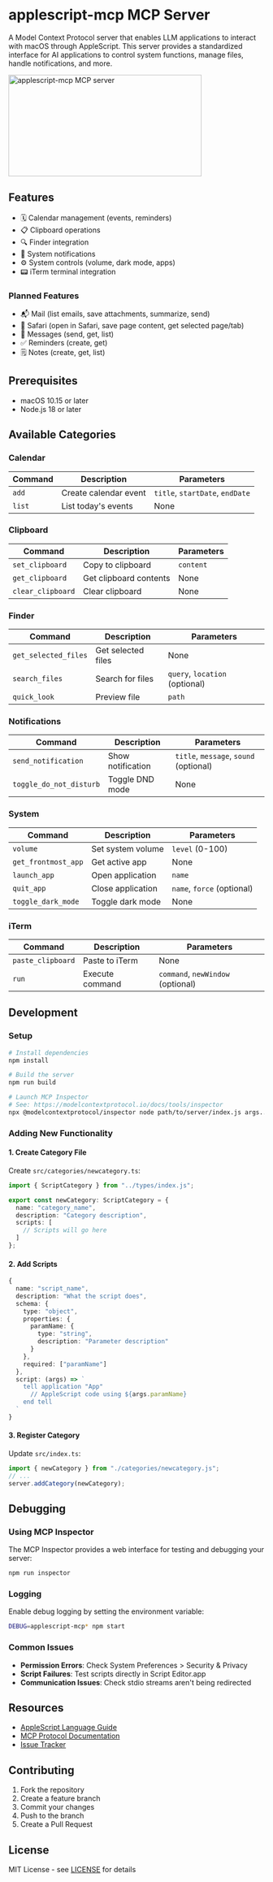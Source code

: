 # applescript-mcp MCP Server

A Model Context Protocol server that enables LLM applications to interact with macOS through AppleScript.
This server provides a standardized interface for AI applications to control system functions, manage files, handle notifications, and more.

<a href="https://glama.ai/mcp/servers/0t5gydjcqw"><img width="380" height="200" src="https://glama.ai/mcp/servers/0t5gydjcqw/badge" alt="applescript-mcp MCP server" /></a>

## Features

- 🗓️ Calendar management (events, reminders)
- 📋 Clipboard operations
- 🔍 Finder integration
- 🔔 System notifications
- ⚙️ System controls (volume, dark mode, apps)
- 📟 iTerm terminal integration

### Planned Features
- 📬 Mail (list emails, save attachments, summarize, send)
- 🧭 Safari (open in Safari, save page content, get selected page/tab)
- 💬 Messages (send, get, list)
- ✅ Reminders (create, get)
- 🗒️ Notes (create, get, list)

## Prerequisites

- macOS 10.15 or later
- Node.js 18 or later

## Available Categories

### Calendar
| Command | Description | Parameters |
|---------|-------------|------------|
| `add` | Create calendar event | `title`, `startDate`, `endDate` |
| `list` | List today's events | None |

### Clipboard
| Command | Description | Parameters |
|---------|-------------|------------|
| `set_clipboard` | Copy to clipboard | `content` |
| `get_clipboard` | Get clipboard contents | None |
| `clear_clipboard` | Clear clipboard | None |

### Finder
| Command | Description | Parameters |
|---------|-------------|------------|
| `get_selected_files` | Get selected files | None |
| `search_files` | Search for files | `query`, `location` (optional) |
| `quick_look` | Preview file | `path` |

### Notifications
| Command | Description | Parameters |
|---------|-------------|------------|
| `send_notification` | Show notification | `title`, `message`, `sound` (optional) |
| `toggle_do_not_disturb` | Toggle DND mode | None |

### System
| Command | Description | Parameters |
|---------|-------------|------------|
| `volume` | Set system volume | `level` (0-100) |
| `get_frontmost_app` | Get active app | None |
| `launch_app` | Open application | `name` |
| `quit_app` | Close application | `name`, `force` (optional) |
| `toggle_dark_mode` | Toggle dark mode | None |

### iTerm
| Command | Description | Parameters |
|---------|-------------|------------|
| `paste_clipboard` | Paste to iTerm | None |
| `run` | Execute command | `command`, `newWindow` (optional) |

## Development

### Setup
```bash
# Install dependencies
npm install

# Build the server
npm run build

# Launch MCP Inspector
# See: https://modelcontextprotocol.io/docs/tools/inspector
npx @modelcontextprotocol/inspector node path/to/server/index.js args...
```

### Adding New Functionality

#### 1. Create Category File
Create `src/categories/newcategory.ts`:
```typescript
import { ScriptCategory } from "../types/index.js";

export const newCategory: ScriptCategory = {
  name: "category_name",
  description: "Category description",
  scripts: [
    // Scripts will go here
  ]
};
```

#### 2. Add Scripts
```typescript
{
  name: "script_name",
  description: "What the script does",
  schema: {
    type: "object",
    properties: {
      paramName: {
        type: "string",
        description: "Parameter description"
      }
    },
    required: ["paramName"]
  },
  script: (args) => `
    tell application "App"
      // AppleScript code using ${args.paramName}
    end tell
  `
}
```

#### 3. Register Category
Update `src/index.ts`:
```typescript
import { newCategory } from "./categories/newcategory.js";
// ...
server.addCategory(newCategory);
```

## Debugging

### Using MCP Inspector
The MCP Inspector provides a web interface for testing and debugging your server:

```bash
npm run inspector
```

### Logging
Enable debug logging by setting the environment variable:
```bash
DEBUG=applescript-mcp* npm start
```

### Common Issues
- **Permission Errors**: Check System Preferences > Security & Privacy
- **Script Failures**: Test scripts directly in Script Editor.app
- **Communication Issues**: Check stdio streams aren't being redirected

## Resources

- [AppleScript Language Guide](https://developer.apple.com/library/archive/documentation/AppleScript/Conceptual/AppleScriptLangGuide/introduction/ASLR_intro.html)
- [MCP Protocol Documentation](https://modelcontextprotocol.io)
- [Issue Tracker](https://github.com/joshrutkowski/applescript-mcp/issues)

## Contributing

1. Fork the repository
2. Create a feature branch
3. Commit your changes
4. Push to the branch
5. Create a Pull Request

## License

MIT License - see [LICENSE](LICENSE) for details
